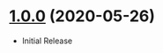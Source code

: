 <a name="1.0.0"></a>
# [1.0.0](https://github.com/flextype-themes/bootstrap-site) (2020-05-26)
* Initial Release

